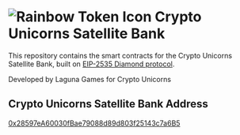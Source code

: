 # ![Rainbow Token Icon](https://arweave.net/2WsHDkuWD-st1_i-tin94XhNMVmnzIPdLXcRS0Ynq14) Crypto Unicorns Satellite Bank

This repository contains the smart contracts for the Crypto Unicorns Satellite Bank, built on [EIP-2535 Diamond protocol](https://github.com/mudgen/diamond-3-hardhat).

Developed by Laguna Games for Crypto Unicorns

## Crypto Unicorns Satellite Bank Address
[0x28597eA60030fBae79088d89d803f25143c7a6B5](https://xaiscan.io/address/0x28597eA60030fBae79088d89d803f25143c7a6B5)